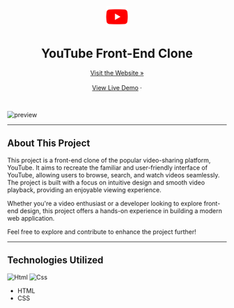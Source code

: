 <a name="readme-top"></a>
<br />
<div align="center">
  <a href="https://github.com/YourUsername/YouTube-Clone">
    <img src="https://github.com/harsh160311/Codeclause_youtube_clone/blob/main/Assets/icons/YouTube.png"
 alt="Logo" height="50">
  </a>
<h1> YouTube Front-End Clone
</h1>
<a href="https://harsh160311.github.io/Codeclause_youtube_clone/">Visit the Website »</a>
<br >
  <br>
<a href="https://harsh160311.github.io/Codeclause_youtube_clone/">View Live Demo</a>
·

  </p>
</div>
<br>
    
  ![preview](https://github.com/harsh160311/Codeclause_youtube_clone/assets/82533066/876c8a35-0459-40d1-9beb-702e5bf366f0)


---

## About This Project

This project is a front-end clone of the popular video-sharing platform, YouTube. It aims to recreate the familiar and user-friendly interface of YouTube, allowing users to browse, search, and watch videos seamlessly. The project is built with a focus on intuitive design and smooth video playback, providing an enjoyable viewing experience.


Whether you're a video enthusiast or a developer looking to explore front-end design, this project offers a hands-on experience in building a modern web application.

Feel free to explore and contribute to enhance the project further!

---

## Technologies Utilized
![Html](https://github.com/harsh160311/Codeclause_youtube_clone/assets/82533066/f5392d61-96e8-451d-bec7-2ca69db0e7de)
![Css](https://github.com/harsh160311/Codeclause_youtube_clone/assets/82533066/f4735696-84bc-40f3-ac19-510c2b0b1b1c)
- HTML
- CSS
